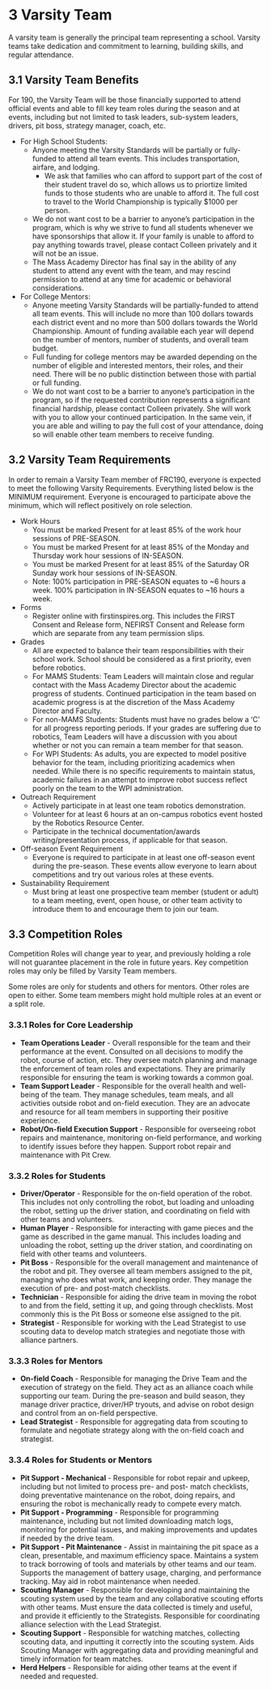 # 3 Varsity Team

A varsity team is generally the principal team representing a school.  Varsity teams take dedication and commitment to learning, building skills, and regular attendance.  

## 3.1 Varsity Team Benefits

For 190, the Varsity Team will be those financially supported to attend official events and able to fill key team roles during the season and at events, including but not limited to task leaders, sub-system leaders, drivers, pit boss, strategy manager, coach, etc.

* For High School Students: 
  * Anyone meeting the Varsity Standards will be partially or fully-funded to attend all team events.  This includes transportation, airfare, and lodging.
    * We ask that families who can afford to support part of the cost of their student travel do so, which allows us to priortize limited funds to those students who are unable to afford it.  The full cost to travel to the World Championship is typically $1000 per person.
  * We do not want cost to be a barrier to anyone’s participation in the program, which is why we strive to fund all students whenever we have sponsorships that allow it. If your family is unable to afford to pay anything towards travel, please contact Colleen privately and it will not be an issue.
  * The Mass Academy Director has final say in the ability of any student to attend any event with the team, and may rescind permission to attend at any time for academic or behavioral considerations.    
* For College Mentors: 
  * Anyone meeting Varsity Standards will be partially-funded to attend all team events.  This will include no more than 100 dollars towards each district event and no more than 500 dollars towards the World Championship.  Amount of funding available each year will depend on the number of mentors, number of students, and overall team budget.
  * Full funding for college mentors may be awarded depending on the number of eligible and interested mentors, their roles, and their need.  There will be no public distinction between those with partial or full funding.
  * We do not want cost to be a barrier to anyone’s participation in the program, so if the requested contribution represents a significant financial hardship, please contact Colleen privately.  She will work with you to allow your continued participation.  In the same vein, if you are able and willing to pay the full cost of your attendance, doing so will enable other team members to receive funding.

## 3.2 Varsity Team Requirements

In order to remain a Varsity Team member of FRC190, everyone is expected to meet the following Varsity Requirements.  Everything listed below is the MINIMUM requirement.  Everyone is encouraged to participate above the minimum, which will reflect positively on role selection.
* Work Hours
  * You must be marked Present for at least 85% of the work hour sessions of PRE-SEASON.
  * You must be marked Present for at least 85% of the Monday and Thursday work hour sessions of IN-SEASON.
  * You must be marked Present for at least 85% of the Saturday OR Sunday work hour sessions of IN-SEASON.
  * Note: 100% participation in PRE-SEASON equates to ~6 hours a week.  100% participation in IN-SEASON equates to ~16 hours a week.
* Forms
  * Register online with firstinspires.org. This includes the FIRST Consent and Release form, NEFIRST Consent and Release form which are separate from any team permission slips.
* Grades 
  * All are expected to balance their team responsibilities with their school work. School should be considered as a first priority, even before robotics. 
  * For MAMS Students: Team Leaders will maintain close and regular contact with the Mass Academy Director about the academic progress of students.  Continued participation in the team based on academic progress is at the discretion of the Mass Academy Director and Faculty.
  * For non-MAMS Students:  Students must have no grades below a ‘C’ for all progress reporting periods. If your grades are suffering due to robotics, Team Leaders will have a discussion with you about whether or not you can remain a team member for that season. 
  * For WPI Students: As adults, you are expected to model positive behavior for the team, including prioritizing academics when needed.  While there is no specific requirements to maintain status, academic failures in an attempt to improve robot success reflect poorly on the team to the WPI administration. 
* Outreach Requirement 
  * Actively participate in at least one team robotics demonstration.
  * Volunteer for at least 6 hours at an on-campus robotics event hosted by the Robotics Resource Center.
  * Participate in the technical documentation/awards writing/presentation process, if applicable for that season.
* Off-season Event Requirement
  * Everyone is required to participate in at least one off-season event during the pre-season.  These events allow everyone to learn about competitions and try out various roles at these events.
* Sustainability Requirement
  * Must bring at least one prospective team member (student or adult) to a team meeting, event, open house, or other team activity to introduce them to and encourage them to join our team.

## 3.3 Competition Roles

Competition Roles will change year to year, and previously holding a role will not guarantee placement in the role in future years.  Key competition roles may only be filled by Varsity Team members.

Some roles are only for students and others for mentors.  Other roles are open to either.  Some team members might hold multiple roles at an event or a split role.

### 3.3.1 Roles for Core Leadership

* __Team Operations Leader__ - Overall responsible for the team and their performance at the event.  Consulted on all decisions to modify the robot, course of action, etc.  They oversee match planning and manage the enforcement of team roles and expectations.  They are primarily responsible for ensuring the team is working towards a common goal.  
* __Team Support Leader__ - Responsible for the overall health and well-being of the team.  They manage schedules, team meals, and all activities outside robot and on-field execution.  They are an advocate and resource for all team members in supporting their positive experience.
* __Robot/On-field Execution Support__ - Responsible for overseeing robot repairs and maintenance, monitoring on-field performance, and working to identify issues before they happen.  Support robot repair and maintenance with Pit Crew.

### 3.3.2 Roles for Students

* __Driver/Operator__ - Responsible for the on-field operation of the robot.  This includes not only controlling the robot, but loading and unloading the robot, setting up the driver station, and coordinating on field with other teams and volunteers.
* __Human Player__ - Responsible for interacting with game pieces and the game as described in the game manual.  This includes loading and unloading the robot, setting up the driver station, and coordinating on field with other teams and volunteers.
* __Pit Boss__ - Responsible for the overall management and maintenance of the robot and pit.  They oversee all team members assigned to the pit, managing who does what work, and keeping order.  They manage the execution of pre- and post-match checklists.
* __Technician__ - Responsible for aiding the drive team in moving the robot to and from the field, setting it up, and going through checklists.  Most commonly this is the Pit Boss or someone else assigned to the pit.
* __Strategist__ - Responsible for working with the Lead Strategist to use scouting data to develop match strategies and negotiate those with alliance partners.

### 3.3.3 Roles for Mentors
* __On-field Coach__ - Responsible for managing the Drive Team and the execution of strategy on the field.  They act as an alliance coach while supporting our team.  During the pre-season and build season, they manage driver practice, driver/HP tryouts, and advise on robot design and control from an on-field perspective.
* __Lead Strategist__ - Responsible for aggregating data from scouting to formulate and negotiate strategy along with the on-field coach and strategist.  

### 3.3.4 Roles for Students or Mentors
* __Pit Support - Mechanical__ - Responsible for robot repair and upkeep, including but not limited to process pre- and post- match checklists, doing preventative maintenance on the robot, doing repairs, and ensuring the robot is mechanically ready to compete every match.
* __Pit Support - Programming__ - Responsible for programming maintenance, including but not limited downloading match logs, monitoring for potential issues, and making improvements and updates if needed by the drive team.
* __Pit Support - Pit Maintenance__ - Assist in maintaining the pit space as a clean, presentable, and maximum efficiency space.  Maintains a system to track borrowing of tools and materials by other teams and our team.  Supports the management of battery usage, charging, and performance tracking.  May aid in robot maintenance when needed.
* __Scouting Manager__ - Responsible for developing and maintaining the scouting system used by the team and any collaborative scouting efforts with other teams.  Must ensure the data collected is timely and useful, and provide it efficiently to the Strategists.  Responsible for coordinating alliance selection with the Lead Strategist.
* __Scouting Support__ - Responsible for watching matches, collecting scouting data, and inputting it correctly into the scouting system.  Aids Scouting Manager with aggregating data and providing meaningful and timely information for team matches.  
* __Herd Helpers__ - Responsible for aiding other teams at the event if needed and requested. 
